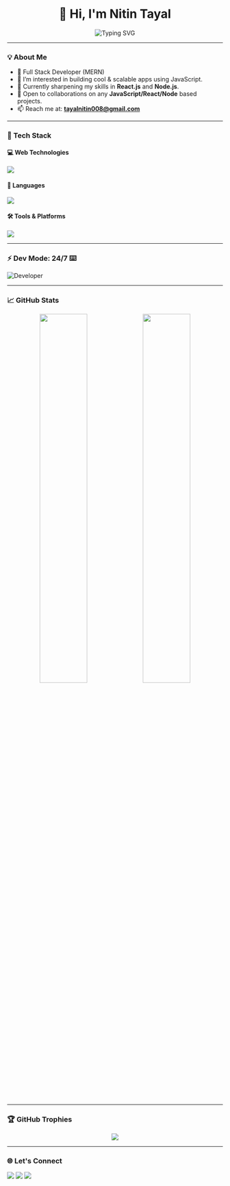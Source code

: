<h1 align="center">👋 Hi, I'm Nitin Tayal</h1>

<p align="center">
  <img src="https://readme-typing-svg.herokuapp.com?font=Fira+Code&size=22&pause=1000&color=1E90FF&center=true&vCenter=true&width=435&lines=Full+Stack+Developer;MERN+Stack+Enthusiast;JavaScript+Lover;Always+Learning+%F0%9F%8E%93;Open+to+Collaborations" alt="Typing SVG" />
</p>

---

### 💡 About Me
- 🎯 Full Stack Developer (MERN)
- 👀 I’m interested in building cool & scalable apps using JavaScript.
- 🌱 Currently sharpening my skills in **React.js** and **Node.js**.
- 🤝 Open to collaborations on any **JavaScript/React/Node** based projects.
- 📫 Reach me at: **tayalnitin008@gmail.com**

---

### 🚀 Tech Stack

#### 💻 Web Technologies
<img src="https://skillicons.dev/icons?i=html,css,tailwind,bootstrap,js,ts,react,nodejs,express,mongodb" />

#### 🧠 Languages
<img src="https://skillicons.dev/icons?i=js,ts,c,cpp" />

#### 🛠️ Tools & Platforms
<img src="https://skillicons.dev/icons?i=git,github,vscode,postman,figma" />

---

### ⚡ Dev Mode: 24/7 ⌨️
![Developer](https://komarev.com/ghpvc/?username=nitintayal008&label=Profile+Views&color=brightgreen)

---

### 📈 GitHub Stats
<p align="center">
  <img src="https://github-readme-stats.vercel.app/api?username=nitintayal008&show_icons=true&theme=tokyonight" width="47%"/>
  <img src="https://github-readme-streak-stats.herokuapp.com/?user=nitintayal008&theme=tokyonight" width="47%"/>
</p>

---

### 🏆 GitHub Trophies
<p align="center">
  <img src="https://github-profile-trophy.vercel.app/?username=nitintayal008&theme=monokai&no-bg=true&no-frame=true" />
</p>

---

### 🌐 Let's Connect
<p>
  <a href="mailto:tayalnitin008@gmail.com"><img src="https://img.shields.io/badge/Gmail-D14836?style=for-the-badge&logo=gmail&logoColor=white"/></a>
  <a href="https://www.linkedin.com/in/nitin-tayal-652357259/" target="_blank"><img src="https://img.shields.io/badge/LinkedIn-blue?style=for-the-badge&logo=linkedin&logoColor=white"/></a>
  <a href="https://github.com/nitintayal008" target="_blank"><img src="https://img.shields.io/badge/GitHub-100000?style=for-the-badge&logo=github&logoColor=white"/></a>
</p>

<!---
nitintayal008/nitintayal008 is a ✨ special ✨ repository because its `README.md` (this file) appears on your GitHub profile.
You can click the Preview link to take a look at your changes.
--->
